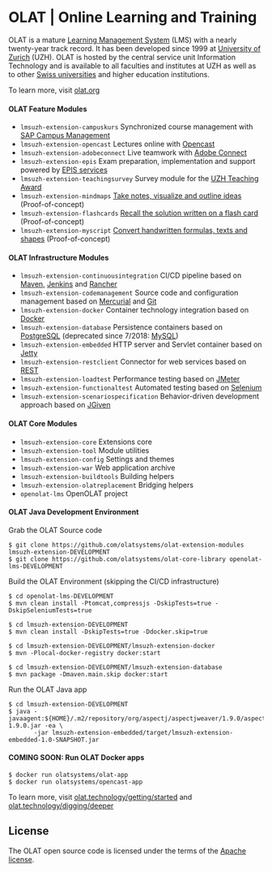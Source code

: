 # OLAT | Online Learning and Training

OLAT is a mature [Learning Management System](https://en.wikipedia.org/wiki/Learning_management_system) (LMS) with a nearly twenty-year track record. It has been developed since 1999 at [University of Zurich](https://www.uzh.ch) (UZH). OLAT is hosted by the central service unit Information Technology and is available to all faculties and institutes at UZH as well as to other [Swiss universities](https://www.swissuniversities.ch/en) and higher education institutions.

To learn more, visit [olat.org](https://olat.org)

#### OLAT Feature Modules
* ``lmsuzh-extension-campuskurs`` Synchronized course management with [SAP Campus Management](https://www.id.uzh.ch/de/dl/sapplus/alle.html)
* ``lmsuzh-extension-opencast`` Lectures online with [Opencast](https://opencast.org)
* ``lmsuzh-extension-adobeconnect`` Live teamwork with [Adobe Connect](https://switch.ch/interact)
* ``lmsuzh-extension-epis`` Exam preparation, implementation and support powered by [EPIS services](https://www.id.uzh.ch/de/dl/elearning/epis.html)
* ``lmsuzh-extension-teachingsurvey`` Survey module for the [UZH Teaching Award](https://www.uzh.ch/de/studies/teaching/lehrpreis.html)
* ``lmsuzh-extension-mindmaps`` [Take notes, visualize and outline ideas](http://olat.systems/mindmaps) (Proof-of-concept)
* ``lmsuzh-extension-flashcards`` [Recall the solution written on a flash card](http://olat.systems/flashcards) (Proof-of-concept)
* ``lmsuzh-extension-myscript`` [Convert handwritten formulas, texts and shapes](http://olat.systems/handwriting) (Proof-of-concept)

#### OLAT Infrastructure Modules
* ``lmsuzh-extension-continuousintegration`` CI/CD pipeline based on [Maven](https://maven.apache.org), [Jenkins](https://jenkins.io) and [Rancher](https://rancher.com)
* ``lmsuzh-extension-codemanagement`` Source code and configuration management based on [Mercurial](https://www.mercurial-scm.org) and [Git](https://www.git-scm.com)
* ``lmsuzh-extension-docker`` Container technology integration based on [Docker](https://www.docker.com)
* ``lmsuzh-extension-database`` Persistence containers based on [PostgreSQL](https://www.postgresql.org) (deprecated since 7/2018: [MySQL](https://www.mysql.com))
* ``lmsuzh-extension-embedded`` HTTP server and Servlet container based on [Jetty](https://www.eclipse.org/jetty)
* ``lmsuzh-extension-restclient`` Connector for web services based on [REST](https://en.wikipedia.org/wiki/Representational_state_transfer)
* ``lmsuzh-extension-loadtest`` Performance testing based on [JMeter](https://jmeter.apache.org)
* ``lmsuzh-extension-functionaltest`` Automated testing based on [Selenium](https://www.seleniumhq.org)
* ``lmsuzh-extension-scenariospecification`` Behavior-driven development approach based on [JGiven](http://jgiven.org)

#### OLAT Core Modules
* ``lmsuzh-extension-core`` Extensions core
* ``lmsuzh-extension-tool`` Module utilities
* ``lmsuzh-extension-config`` Settings and themes
* ``lmsuzh-extension-war`` Web application archive
* ``lmsuzh-extension-buildtools`` Building helpers
* ``lmsuzh-extension-olatreplacement`` Bridging helpers
* ``openolat-lms`` OpenOLAT project

#### OLAT Java Development Environment

Grab the OLAT Source code
```
$ git clone https://github.com/olatsystems/olat-extension-modules lmsuzh-extension-DEVELOPMENT
$ git clone https://github.com/olatsystems/olat-core-library openolat-lms-DEVELOPMENT
```

Build the OLAT Environment (skipping the CI/CD infrastructure)
```
$ cd openolat-lms-DEVELOPMENT
$ mvn clean install -Ptomcat,compressjs -DskipTests=true -DskipSeleniumTests=true

$ cd lmsuzh-extension-DEVELOPMENT
$ mvn clean install -DskipTests=true -Ddocker.skip=true

$ cd lmsuzh-extension-DEVELOPMENT/lmsuzh-extension-docker
$ mvn -Plocal-docker-registry docker:start

$ cd lmsuzh-extension-DEVELOPMENT/lmsuzh-extension-database
$ mvn package -Dmaven.main.skip docker:start
```

Run the OLAT Java app
```
$ cd lmsuzh-extension-DEVELOPMENT
$ java -javaagent:${HOME}/.m2/repository/org/aspectj/aspectjweaver/1.9.0/aspectjweaver-1.9.0.jar -ea \
       -jar lmsuzh-extension-embedded/target/lmsuzh-extension-embedded-1.0-SNAPSHOT.jar
```

#### COMING SOON: Run OLAT Docker apps
```
$ docker run olatsystems/olat-app
$ docker run olatsystems/opencast-app
```

To learn more, visit [olat.technology/getting/started](http://olat.technology/getting/started) and [olat.technology/digging/deeper](http://olat.technology/digging/deeper)

## License

The OLAT open source code is licensed under the terms of the [Apache license](http://www.apache.org/licenses/LICENSE-2.0).
